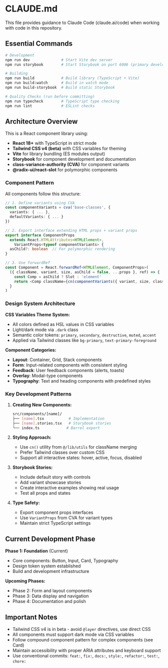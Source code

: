 # CLAUDE.md

This file provides guidance to Claude Code (claude.ai/code) when working with code in this repository.

## Essential Commands

```bash
# Development
npm run dev              # Start Vite dev server
npm run storybook        # Start Storybook on port 6006 (primary development tool)

# Building
npm run build            # Build library (TypeScript + Vite)
npm run build:watch      # Build in watch mode
npm run build-storybook  # Build static Storybook

# Quality Checks (run before committing)
npm run typecheck        # TypeScript type checking
npm run lint             # ESLint checks
```

## Architecture Overview

This is a React component library using:
- **React 18+** with TypeScript in strict mode
- **Tailwind CSS v4 (beta)** with CSS variables for theming
- **Vite** for library bundling (ES modules output)
- **Storybook** for component development and documentation
- **class-variance-authority (CVA)** for component variants
- **@radix-ui/react-slot** for polymorphic components

### Component Pattern

All components follow this structure:
```typescript
// 1. Define variants using CVA
const componentVariants = cva('base-classes', {
  variants: { ... },
  defaultVariants: { ... }
})

// 2. Export interface extending HTML props + variant props
export interface ComponentProps 
  extends React.HTMLAttributes<HTMLElement>,
    VariantProps<typeof componentVariants> {
  asChild?: boolean  // For polymorphic rendering
}

// 3. Use forwardRef
const Component = React.forwardRef<HTMLElement, ComponentProps>(
  ({ className, variant, size, asChild = false, ...props }, ref) => {
    const Comp = asChild ? Slot : 'element'
    return <Comp className={cn(componentVariants({ variant, size, className }))} ref={ref} {...props} />
  }
)
```

### Design System Architecture

**CSS Variables Theme System:**
- All colors defined as HSL values in CSS variables
- Light/dark mode via `.dark` class
- Semantic color tokens: `primary`, `secondary`, `destructive`, `muted`, `accent`
- Applied via Tailwind classes like `bg-primary`, `text-primary-foreground`

**Component Categories:**
- **Layout**: Container, Grid, Stack components
- **Form**: Input-related components with consistent styling
- **Feedback**: User feedback components (alerts, toasts)
- **Overlay**: Modal-type components
- **Typography**: Text and heading components with predefined styles

### Key Development Patterns

1. **Creating New Components:**
   ```bash
   src/components/[name]/
   ├── [name].tsx           # Implementation
   ├── [name].stories.tsx   # Storybook stories
   └── index.ts            # Barrel export
   ```

2. **Styling Approach:**
   - Use `cn()` utility from `@/lib/utils` for className merging
   - Prefer Tailwind classes over custom CSS
   - Support all interactive states: hover, active, focus, disabled

3. **Storybook Stories:**
   - Include default story with controls
   - Add variant showcase stories
   - Create interactive examples showing real usage
   - Test all props and states

4. **Type Safety:**
   - Export component props interfaces
   - Use `VariantProps` from CVA for variant types
   - Maintain strict TypeScript settings

## Current Development Phase

**Phase 1: Foundation** (Current)
- Core components: Button, Input, Card, Typography
- Design token system established
- Build and development infrastructure

**Upcoming Phases:**
- Phase 2: Form and layout components
- Phase 3: Data display and navigation
- Phase 4: Documentation and polish

## Important Notes

- Tailwind CSS v4 is in beta - avoid `@layer` directives, use direct CSS
- All components must support dark mode via CSS variables
- Follow compound component pattern for complex components (see Card)
- Maintain accessibility with proper ARIA attributes and keyboard support
- Use conventional commits: `feat:`, `fix:`, `docs:`, `style:`, `refactor:`, `test:`, `chore:`